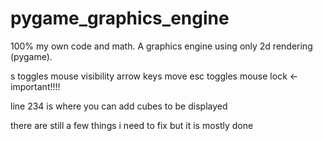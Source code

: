 # pygame_graphics_engine
100% my own code and math. A graphics engine using only 2d rendering (pygame).

s toggles mouse visibility
arrow keys move
esc toggles mouse lock    <- important!!!!

line 234 is where you can add cubes to be displayed

there are still a few things i need to fix but it is mostly done
